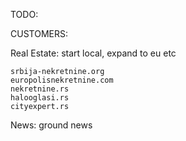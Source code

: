 TODO:

CUSTOMERS:

Real Estate:
    start local, expand to eu etc

    srbija-nekretnine.org
    europolisnekretnine.com
    nekretnine.rs
    halooglasi.rs
    cityexpert.rs

News:
    ground news
